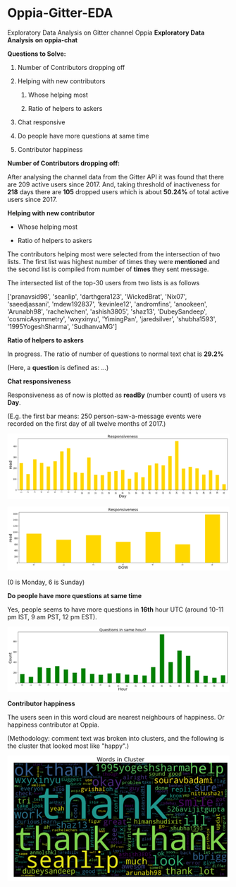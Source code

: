 # Oppia-Gitter-EDA
Exploratory Data Analysis on Gitter channel Oppia
**Exploratory Data Analysis** ****on**** **oppia-chat**

**Questions to Solve:**

1. Number of Contributors dropping off

2. Helping with new contributors

    1. Whose helping most

    2. Ratio of helpers to askers

3. Chat responsive

4. Do people have more questions at same time

5. Contributor happiness

**Number of Contributors dropping off:**

After analysing the channel data from the Gitter API it was found that there are 209 active users since 2017. And, taking threshold of inactiveness for **218** days there are **105** dropped users which is about **50.24%** of total active users since 2017.

**Helping with new contributor**

* Whose helping most

* Ratio of helpers to askers

The contributors helping most were selected from the intersection of two lists. The first list was highest number of times they were **mentioned** and the second list is compiled from number of **times** they sent message. 

  

 

The intersected list of the top-30 users from two lists is as follows

['pranavsid98', 'seanlip', 'darthgera123', 'WickedBrat', 'Nix07', 'saeedjassani', 'mdew192837', 'kevinlee12', 'andromfins', 'anookeen', 'Arunabh98', 'rachelwchen', 'ashish3805', 'shaz13', 'DubeySandeep', 'cosmicAsymmetry', 'wxyxinyu', 'YimingPan', 'jaredsilver', 'shubha1593', '1995YogeshSharma', 'SudhanvaMG']

**Ratio of helpers to askers**

In progress. The ratio of number of questions to normal text chat is **29.2%**

(Here, a **question** is defined as: …)

**Chat responsiveness**

Responsiveness as of now is plotted as **readBy** (number count) of users vs **Day**. 

(E.g. the first bar means: 250 person-saw-a-message events were recorded on the first day of all twelve months of 2017.)

![image alt text](image_0.png)

![image alt text](image_1.png)

(0 is Monday, 6 is Sunday)

**Do people have more questions at same time**

Yes, people seems to have more questions in **16th** hour UTC (around 10-11 pm IST, 9 am PST, 12 pm EST).

![image alt text](image_2.png)

**Contributor happiness**

The users seen in this word cloud are nearest neighbours of happiness. Or happiness contributor at Oppia.

(Methodology: comment text was broken into clusters, and the following is the cluster that looked most like "happy".)

![image alt text](image_3.png)

